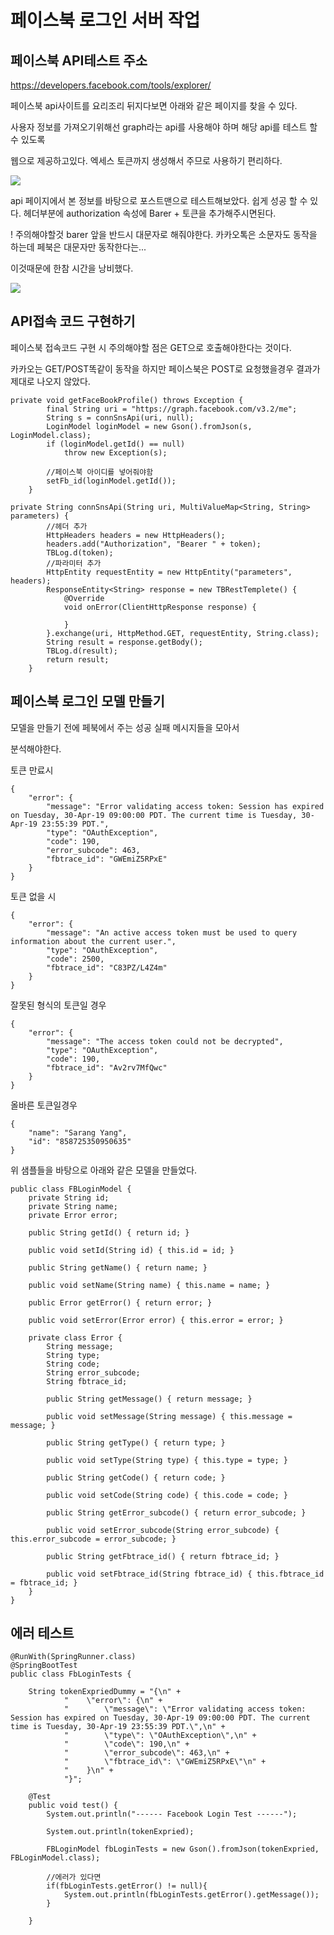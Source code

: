 # 페이스북 로그인 서버 작업

## 페이스북 API테스트 주소

<https://developers.facebook.com/tools/explorer/>

페이스북 api사이트를 요리조리 뒤지다보면 아래와 같은 페이지를 찾을 수 있다.

사용자 정보를 가져오기위해선 graph라는 api를 사용해야 하며 해당 api를 테스트 할 수 있도록

웹으로 제공하고있다. 엑세스 토큰까지 생성해서 주므로 사용하기 편리하다.

<img src = "../images/fb_login/2.png">

api 페이지에서 본 정보를 바탕으로 포스트맨으로 테스트해보았다. 쉽게 성공 할 수 있다.
헤더부분에 authorization 속성에 Barer + 토큰을 추가해주시면된다. 

! 주의해야할것 barer 앞을 반드시 대문자로 해줘야한다. 카카오톡은 소문자도 동작을 하는데 페북은 대문자만 동작한다는...

이것때문에 한참 시간을 낭비했다.

<img src = "../images/fb_login/3.png">



## API접속 코드 구현하기

페이스북 접속코드 구현 시 주의해야할 점은 GET으로 호출해야한다는 것이다.

카카오는 GET/POST똑같이 동작을 하지만 페이스북은 POST로 요청했을경우 결과가 제대로 나오지 않았다.

```
private void getFaceBookProfile() throws Exception {
        final String uri = "https://graph.facebook.com/v3.2/me";
        String s = connSnsApi(uri, null);
        LoginModel loginModel = new Gson().fromJson(s, LoginModel.class);
        if (loginModel.getId() == null)
            throw new Exception(s);
        
        //페이스북 아이디를 넣어줘야함
        setFb_id(loginModel.getId());
    }

private String connSnsApi(String uri, MultiValueMap<String, String> parameters) {
        //헤더 추가
        HttpHeaders headers = new HttpHeaders();
        headers.add("Authorization", "Bearer " + token);
        TBLog.d(token);
        //파라미터 추가
        HttpEntity requestEntity = new HttpEntity("parameters", headers);
        ResponseEntity<String> response = new TBRestTemplete() {
            @Override
            void onError(ClientHttpResponse response) {

            }
        }.exchange(uri, HttpMethod.GET, requestEntity, String.class);
        String result = response.getBody();
        TBLog.d(result);
        return result;
    }
```



## 페이스북 로그인 모델 만들기

모델을 만들기 전에 페북에서 주는 성공 실패 메시지들을 모아서

분석해야한다.

토큰 만료시

```
{
    "error": {
        "message": "Error validating access token: Session has expired on Tuesday, 30-Apr-19 09:00:00 PDT. The current time is Tuesday, 30-Apr-19 23:55:39 PDT.",
        "type": "OAuthException",
        "code": 190,
        "error_subcode": 463,
        "fbtrace_id": "GWEmiZ5RPxE"
    }
}
```

토큰 없을 시 

```
{
    "error": {
        "message": "An active access token must be used to query information about the current user.",
        "type": "OAuthException",
        "code": 2500,
        "fbtrace_id": "C83PZ/L4Z4m"
    }
}
```

잘못된 형식의 토큰일 경우

```
{
    "error": {
        "message": "The access token could not be decrypted",
        "type": "OAuthException",
        "code": 190,
        "fbtrace_id": "Av2rv7MfQwc"
    }
}
```



올바른 토큰일경우

```
{
    "name": "Sarang Yang",
    "id": "858725350950635"
}
```

위 샘플들을 바탕으로 아래와 같은 모델을 만들었다.

```
public class FBLoginModel {
    private String id;
    private String name;
    private Error error;

    public String getId() { return id; }

    public void setId(String id) { this.id = id; }

    public String getName() { return name; }

    public void setName(String name) { this.name = name; }

    public Error getError() { return error; }

    public void setError(Error error) { this.error = error; }

    private class Error {
        String message;
        String type;
        String code;
        String error_subcode;
        String fbtrace_id;

        public String getMessage() { return message; }

        public void setMessage(String message) { this.message = message; }

        public String getType() { return type; }

        public void setType(String type) { this.type = type; }

        public String getCode() { return code; }

        public void setCode(String code) { this.code = code; }

        public String getError_subcode() { return error_subcode; }

        public void setError_subcode(String error_subcode) { this.error_subcode = error_subcode; }

        public String getFbtrace_id() { return fbtrace_id; }

        public void setFbtrace_id(String fbtrace_id) { this.fbtrace_id = fbtrace_id; }
    }
}
```



## 에러 테스트

```
@RunWith(SpringRunner.class)
@SpringBootTest
public class FbLoginTests {

    String tokenExpriedDummy = "{\n" +
            "    \"error\": {\n" +
            "        \"message\": \"Error validating access token: Session has expired on Tuesday, 30-Apr-19 09:00:00 PDT. The current time is Tuesday, 30-Apr-19 23:55:39 PDT.\",\n" +
            "        \"type\": \"OAuthException\",\n" +
            "        \"code\": 190,\n" +
            "        \"error_subcode\": 463,\n" +
            "        \"fbtrace_id\": \"GWEmiZ5RPxE\"\n" +
            "    }\n" +
            "}";

    @Test
    public void test() {
        System.out.println("------ Facebook Login Test ------");

        System.out.println(tokenExpried);

        FBLoginModel fbLoginTests = new Gson().fromJson(tokenExpried, FBLoginModel.class);

        //에러가 있다면
        if(fbLoginTests.getError() != null){
            System.out.println(fbLoginTests.getError().getMessage());
        }

    }
```

